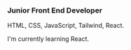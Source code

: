 ### Junior Front End Developer
HTML, CSS, JavaScript, Tailwind, React.

I'm currently learning React.
